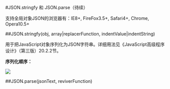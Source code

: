 #JSON.stringfy 和 JSON.parse（待续）

支持全局对象JSON的浏览器有：IE8+, FireFox3.5+, Safari4+, Chrome, Opera10.5+

##JSON.stringfy(obj, array|replacerFunction, indentValue|indentString)

用于把JavaScript对象序列化为JSON字符串。详细用法见《JavaScript高级程序设计》（第三版）20.2.2节。

**序列化顺序：**

![](./1.png)

##JSON.parse(jsonText, reviverFunction)


